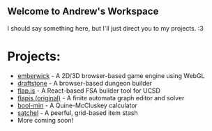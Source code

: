 ## Welcome to Andrew's Workspace

I should say something here, but I'll just direct you to my projects. :3

# Projects:
* [emberwick](https://andykuo1.github.io/emberwick) - A 2D/3D browser-based game engine using WebGL
* [draftstone](https://andykuo1.github.io/draftstone) - A browser-based dungeon builder
* [flap.js](https://flapjs.github.io/FLAPJS-WebApp/) - A React-based FSA builder tool for UCSD
* [flapjs (original)](https://andykuo1.github.io/flapjs) - A finite automata graph editor and solver
* [bool-min](https://andykuo1.github.io/bool-min) - A Quine-McCluskey calculator
* [satchel](https://andykuo1.github.io/satchel) - A peerful, grid-based item stash
* More coming soon!
